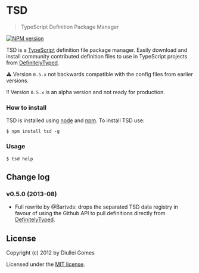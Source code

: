 # TSD

> TypeScript Definition Package Manager

[![NPM version](https://badge.fury.io/js/tsd.png)](http://badge.fury.io/js/tsd)

TSD is a [TypeScript](http://www.typescriptlang.org/) definition file package manager. Easily download and install community contributed definition files to use in TypeScript projects from [DefinitelyTyped](https://github.com/borisyankov/DefinitelyTyped).

:warning: Version `0.5.x` not backwards compatible with the config files from earlier versions.

:bangbang: Version `0.5.x` is an alpha version and not ready for production. 

### How to install

TSD is installed using [node](http://nodejs.org/) and [npm](https://npmjs.org/). To install TSD use:

    $ npm install tsd -g

### Usage

    $ tsd help

## Change log

### v0.5.0 (2013-08)

* Full rewrite by @Bartvds: drops the separated TSD data registry in favour of using the Github API to pull definitions directly from [DefinitelyTyped](https://github.com/borisyankov/DefinitelyTyped).

## License

Copyright (c) 2012 by Diullei Gomes

Licensed under the [MIT license](https://raw.github.com/Diullei/tsd/master/LICENSE.txt).